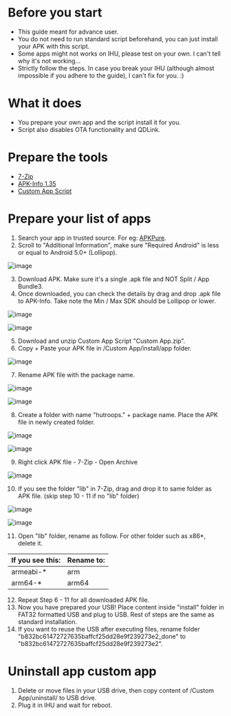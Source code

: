 # Before you start
- This guide meant for advance user.
- You do not need to run standard script beforehand, you can just install your APK with this script. 
- Some apps might not works on IHU, please test on your own. I can't tell why it's not working...
- Strictly follow the steps. In case you break your IHU (although almost impossible if you adhere to the guide), I can't fix for you. :)


# What it does
- You prepare your own app and the script install it for you.
- Script also disables OTA functionality and QDLink. 

# Prepare the tools
- [7-Zip](https://www.7-zip.org/)
- [APK-Info 1.35](https://github.com/Enyby/APK-Info/releases/download/1.35/APK-Info-1.35-03.07.2019.zip)
- [Custom App Script](https://drive.google.com/file/d/1EpvxZOyXnMC-YOJfu41RYuFS_HK6idGg/view?usp=sharing)


# Prepare your list of apps
1. Search your app in trusted source. For eg: [APKPure](https://m.apkpure.com/).
2. Scroll to "Additional Information", make sure "Required Android" is less or equal to Android 5.0+ (Lollipop).  

![image](https://user-images.githubusercontent.com/17538895/223180936-b6607edf-aa41-4772-ad62-490c2769a96d.png)

3. Download APK. Make sure it's a single .apk file and NOT Split / App Bundle3.
4. Once downloaded, you can check the details by drag and drop .apk file to APK-Info. Take note the Min / Max SDK should be Lollipop or lower.

![image](https://user-images.githubusercontent.com/17538895/223182905-1ddd6a67-56cc-4386-9987-81ccf0602842.png)

![image](https://user-images.githubusercontent.com/17538895/223182951-cbc47790-7b81-49be-80a3-cfe581e886b3.png)

5. Download and unzip Custom App Script "Custom App.zip".
6. Copy + Paste your APK file in /Custom App/install/app folder.

![image](https://user-images.githubusercontent.com/17538895/223184711-a59a8a8e-5f4f-4d83-ab79-9178584c5257.png)

7. Rename APK file with the package name.

![image](https://user-images.githubusercontent.com/17538895/223184967-fbdbfff4-02df-4044-a452-3d7d46413b25.png)

![image](https://user-images.githubusercontent.com/17538895/223185186-1c87b3d6-db2e-4821-a0be-aa3041c71c59.png)

8. Create a folder with name "hutroops." + package name. Place the APK file in newly created folder. 

![image](https://user-images.githubusercontent.com/17538895/223185464-9a03b09a-ed8f-4a83-8ceb-f33f5cbe7e1f.png)

![image](https://user-images.githubusercontent.com/17538895/223185492-4736ee8a-5684-4959-a275-3571a9445904.png)

9. Right click APK file - 7-Zip - Open Archive

![image](https://user-images.githubusercontent.com/17538895/223185603-252626d5-d8e2-415c-965a-c1d605e620e5.png)

10. If you see the folder "lib" in 7-Zip, drag and drop it to same folder as APK file. (skip step 10 - 11 if no "lib" folder)

![image](https://user-images.githubusercontent.com/17538895/223185769-915e0cad-9fec-4975-bb3c-5b3803269749.png)

![image](https://user-images.githubusercontent.com/17538895/223186050-6974e98f-216a-4825-91ab-2e1918aa240e.png)

11. Open "lib" folder, rename as follow. For other folder such as x86*, delete it. 

| If you see this: | Rename to: |
|------------|------------|
| armeabi-*  | arm        |
| arm64-*    | arm64      |

12. Repeat Step 6 - 11 for all downloaded APK file.
13. Now you have prepared your USB! Place content inside "install" folder in FAT32 formatted USB and plug to USB. Rest of steps are the same as standard installation.
14. If you want to reuse the USB after executing files, rename folder "b832bc61472727635baffcf25dd28e9f239273e2_done" to "b832bc61472727635baffcf25dd28e9f239273e2". 

# Uninstall app custom app

1. Delete or move files in your USB drive, then copy content of /Custom App/uninstall/ to USB drive.
2. Plug it in IHU and wait for reboot. 



